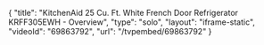 {
    "title": "KitchenAid 25 Cu. Ft. White French Door Refrigerator KRFF305EWH - Overview",
    "type": "solo",
    "layout": "iframe-static",
    "videoId": "69863792",
    "url": "\/tvpembed\/69863792"
}
